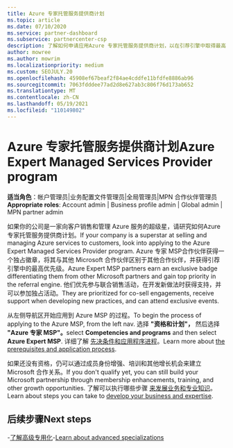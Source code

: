 ```yaml
---
title: Azure 专家托管服务提供商计划
ms.topic: article
ms.date: 07/10/2020
ms.service: partner-dashboard
ms.subservice: partnercenter-csp
description: 了解如何申请应用Azure 专家托管服务提供商计划，以在引荐引擎中取得最高优先级。
author: mowree
ms.author: mowrim
ms.localizationpriority: medium
ms.custom: SEOJULY.20
ms.openlocfilehash: 45908ef67beaf2f84ae4cddfe11bfdfe8886ab96
ms.sourcegitcommit: 7063fdddee77ad2d8e627ab3c806f76d173ab652
ms.translationtype: MT
ms.contentlocale: zh-CN
ms.lasthandoff: 05/19/2021
ms.locfileid: "110149802"
---
```

# <a name="azure-expert-managed-services-provider-program"></a><span data-ttu-id="9a130-103">Azure 专家托管服务提供商计划</span><span class="sxs-lookup"><span data-stu-id="9a130-103">Azure Expert Managed Services Provider program</span></span>

<span data-ttu-id="9a130-104">**适当角色**：帐户管理员|业务配置文件管理员|全局管理员|MPN 合作伙伴管理员</span><span class="sxs-lookup"><span data-stu-id="9a130-104">**Appropriate roles**: Account admin | Business profile admin | Global admin | MPN partner admin</span></span>

<span data-ttu-id="9a130-105">如果你的公司是一家向客户销售和管理 Azure 服务的超级星，请研究如何Azure 专家托管服务提供商计划。</span><span class="sxs-lookup"><span data-stu-id="9a130-105">If your company is a superstar at selling and managing Azure services to customers, look into applying to the Azure Expert Managed Services Provider program.</span></span> <span data-ttu-id="9a130-106">Azure 专家 MSP合作伙伴获得一个独占徽章，将其与其他 Microsoft 合作伙伴区别于其他合作伙伴，并获得引荐引擎中的最高优先级。</span><span class="sxs-lookup"><span data-stu-id="9a130-106">Azure Expert MSP partners earn an exclusive badge differentiating them from other Microsoft partners and gain top priority in the referral engine.</span></span> <span data-ttu-id="9a130-107">他们优先参与联合销售活动，在开发新做法时获得支持，并可以参加独占活动。</span><span class="sxs-lookup"><span data-stu-id="9a130-107">They are prioritized for co-sell engagements, receive support when developing new practices, and can attend exclusive events.</span></span>

<span data-ttu-id="9a130-108">从左侧导航区开始应用到 Azure MSP 的过程。</span><span class="sxs-lookup"><span data-stu-id="9a130-108">To begin the process of applying to the Azure MSP, from the left nav.</span></span> <span data-ttu-id="9a130-109">选择 **"资格和计划"，** 然后选择 **"Azure 专家 MSP"。**</span><span class="sxs-lookup"><span data-stu-id="9a130-109">select **Competencies and programs** and then select **Azure Expert MSP**.</span></span> <span data-ttu-id="9a130-110">详细了解 [先决条件和应用程序进程](https://partner.microsoft.com/membership/azure-expert-msp)。</span><span class="sxs-lookup"><span data-stu-id="9a130-110">Learn more about [the prerequisites and application process](https://partner.microsoft.com/membership/azure-expert-msp).</span></span> 

<span data-ttu-id="9a130-111">如果还没有资格，仍可以通过成员身份增强、培训和其他增长机会来建立 Microsoft 合作关系。</span><span class="sxs-lookup"><span data-stu-id="9a130-111">If you don't qualify yet, you can still build your Microsoft partnership through membership enhancements, training, and other growth opportunities.</span></span>
<span data-ttu-id="9a130-112">了解可以执行哪些步骤 [来发展业务和专业知识](https://partner.microsoft.com/membership/azure-expert-msp)。</span><span class="sxs-lookup"><span data-stu-id="9a130-112">Learn about steps you can take to [develop your business and expertise](https://partner.microsoft.com/membership/azure-expert-msp).</span></span>

## <a name="next-steps"></a><span data-ttu-id="9a130-113">后续步骤</span><span class="sxs-lookup"><span data-stu-id="9a130-113">Next steps</span></span>

<span data-ttu-id="9a130-114">-[了解高级专用化](advanced-specializations.md)</span><span class="sxs-lookup"><span data-stu-id="9a130-114">-[Learn about advanced specializations](advanced-specializations.md)</span></span>